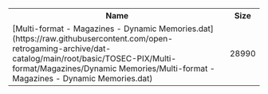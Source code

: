<table>
<tr><th>Name</th><th>Size</th></tr>
<tr><td>[Multi-format - Magazines - Dynamic Memories.dat](https://raw.githubusercontent.com/open-retrogaming-archive/dat-catalog/main/root/basic/TOSEC-PIX/Multi-format/Magazines/Dynamic Memories/Multi-format - Magazines - Dynamic Memories.dat)</td><td>28990</td></tr>
</table>
